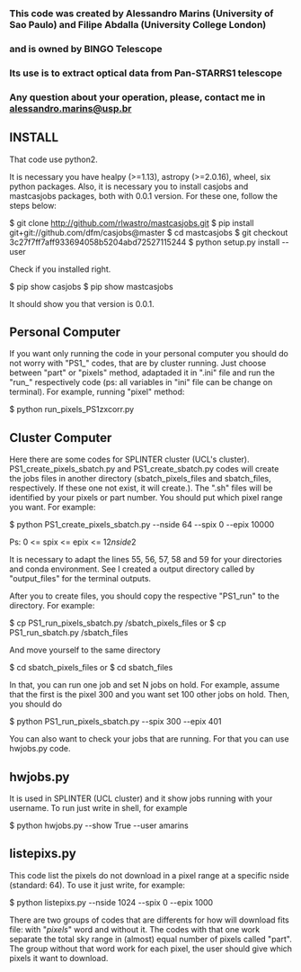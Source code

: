  ### This code was created by Alessandro Marins (University of Sao Paulo) and Filipe Abdalla (University College London) 
 ### and is owned by BINGO Telescope

 ### Its use is to extract optical data from Pan-STARRS1 telescope

 ### Any question about your operation, please, contact me in alessandro.marins@usp.br

## INSTALL
That code use python2.

It is necessary you have healpy (>=1.13), astropy (>=2.0.16), wheel, six python packages. Also, it is necessary you to install casjobs and mastcasjobs packages, both with 0.0.1 version. For these one, follow the steps below:

$ git clone http://github.com/rlwastro/mastcasjobs.git
$ pip install git+git://github.com/dfm/casjobs@master
$ cd mastcasjobs
$ git checkout 3c27f7ff7aff933694058b5204abd72527115244
$ python setup.py install --user

Check if you installed right. 

$ pip show casjobs
$ pip show mastcasjobs

It should show you that version is 0.0.1.

## Personal Computer
If you want only running the code in your personal computer you should do not worry with "PS1_" codes, that are by cluster running. Just choose between "part" or "pixels" method, adaptaded it in ".ini" file and run the "run_" respectively code (ps: all variables in "ini" file can be change on terminal). For example, running "pixel" method:

$ python run_pixels_PS1zxcorr.py 


## Cluster Computer
Here there are some codes for SPLINTER cluster (UCL's cluster). PS1_create_pixels_sbatch.py and PS1_create_sbatch.py codes will create the jobs files in another directory (sbatch_pixels_files and sbatch_files, respectively. If these one not exist, it will create.). The ".sh" files will be identified by your pixels or part number. You should put which pixel range you want. For example:

$ python PS1_create_pixels_sbatch.py --nside 64 --spix 0 --epix 10000

Ps: 0 <= spix <= epix <= 12*nside*2

It is necessary to adapt the lines 55, 56, 57, 58 and 59 for your directories and conda environment. See I created a output directory called by "output_files" for the terminal outputs.



After you to create files, you should copy the respective "PS1_run" to the directory. For example:

$ cp PS1_run_pixels_sbatch.py /sbatch_pixels_files
or
$ cp PS1_run_sbatch.py /sbatch_files

And move yourself to the same directory

$ cd sbatch_pixels_files
or
$ cd sbatch_files

In that, you can run one job and set N jobs on hold. For example, assume that the first is the pixel 300 and you want set 100 other jobs on hold. Then, you should do

$ python PS1_run_pixels_sbatch.py --spix 300 --epix 401


You can also want to check your jobs that are running. For that you can use hwjobs.py code.


## hwjobs.py
It is used in SPLINTER (UCL cluster) and it show jobs running with your username. To run just write in shell, for example

$ python hwjobs.py --show True --user amarins


## listepixs.py
This code list the pixels do not download in a pixel range at a specific nside (standard: 64). To use it just write, for example:

$ python listepixs.py --nside 1024 --spix 0 --epix 1000



There are two groups of codes that are differents for how will download fits file: with "_pixels_" word and without it. The codes with that one work separate the total sky range in (almost) equal number of pixels called "part". The group without that word work for each pixel, the user should give which pixels it want to download.
